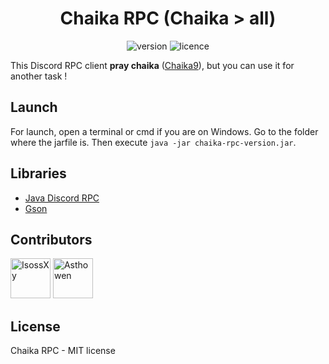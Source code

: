 <div align="center">
    <h1>Chaika RPC (Chaika > all)</h1>
    <img alt="version" src="https://img.shields.io/badge/version-v1.1-blue.svg">
    <img alt="licence" src="https://img.shields.io/badge/license-MIT-brightgreen.svg">    
</div>

This Discord RPC client **pray chaika** ([Chaika9](https://github.com/Chaika9)), but you can use it for another task !

## Launch

For launch, open a terminal or cmd if you are on Windows. Go to the folder where the jarfile is. Then execute `java -jar chaika-rpc-version.jar`.

## Libraries

* [Java Discord RPC](https://github.com/MinnDevelopment/java-discord-rpc)
* [Gson](https://github.com/google/gson)

## Contributors

[<img width="64" src="https://avatars3.githubusercontent.com/u/43721074?s=400&u=c6419cee8ceb0d79fc0a30284ee621d433548ad6&v=4" alt="IsossXy">](https://github.com/IsossXy)
[<img width="64" src="https://avatars3.githubusercontent.com/u/59535754?s=400&u=48aecdd175dd2dd8867ae063f1973b64d298220b&v=4" alt="Asthowen">](https://github.com/Asthowen)

## License

Chaika RPC - MIT license